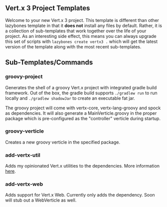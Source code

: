 Vert.x 3 Project Templates
--------------------------

Welcome to your new Vert.x 3 project. This template is different than other lazybones template in
that it **does not** install any files by default. Rather, it is a collection of sub-templates that
work together over the life of your project. As an interesting side effect, this means you can
always upgrade this set of scripts with `lazybones create vertx3 .` which will get the latest
version of the template along with the most recent sub-templates.

Sub-Templates/Commands
----------------------

### groovy-project

Generates the shell of a groovy Vert.x project with integrated gradle build framework. Out of the
box, the gradle build supports `./gradlew run` to run locally and `./gradlew shadowJar` to create an
executable fat jar. 

The groovy project will come with vertx-core, vertx-lang-groovy and spock as dependencies. It will
also generate a MainVerticle.groovy in the proper package which is pre-configured as the
"controller" verticle during startup.

### groovy-verticle

Creates a new groovy verticle in the specified package.

### add-vertx-util

Adds my opinionated Vert.x utilities to the dependencies. More
information [here](https://github.com/bangroot/vertx-utils). 

### add-vertx-web

Adds support for Vert.x Web. Currently only adds the dependency. Soon will stub out a WebVerticle as
well.
